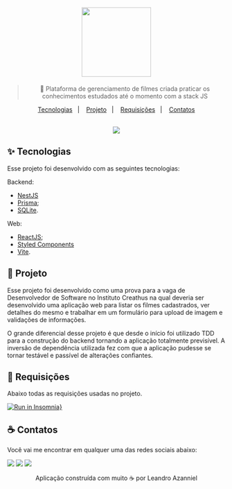 <div align="center">
  <h1>
    <img width="160" src="https://user-images.githubusercontent.com/71537090/223157613-89f47fea-cc95-492d-afb1-41dc8960a712.png" />
  </h1>
  
  > 📼 Plataforma de gerenciamento de filmes criada praticar os conhecimentos estudados até o momento com a stack JS
  
  <p align="center">
    <a href="#-tecnologias">Tecnologias</a>&nbsp;&nbsp;&nbsp;|&nbsp;&nbsp;&nbsp;
    <a href="#-projeto">Projeto</a>&nbsp;&nbsp;&nbsp;|&nbsp;&nbsp;&nbsp;
    <a href="#-requisições">Requisições</a>&nbsp;&nbsp;&nbsp;|&nbsp;&nbsp;&nbsp;
    <a href="#-contatos">Contatos</a>
  </p>
  
  <br />
 
  <img src="https://user-images.githubusercontent.com/71537090/223160056-00a58bd1-4dfa-49d3-b780-b42c48c800d5.png" />
</div>

## ✨ Tecnologias

Esse projeto foi desenvolvido com as seguintes tecnologias:

Backend:
- [NestJS](https://nestjs.com/)
- [Prisma](https://www.prisma.io/);
- [SQLite](https://www.sqlite.org/index.html).

Web: 
- [ReactJS](https://pt-br.reactjs.org/);
- [Styled Components](https://styled-components.com/)
- [Vite](https://vitejs.dev/).

## 🧪 Projeto

Esse projeto foi desenvolvido como uma prova para a vaga de Desenvolvedor de Software no Instituto Creathus na qual deveria ser desenvolvido uma aplicação
web para listar os filmes cadastrados, ver detalhes do mesmo e trabalhar em um formulário para upload de imagem e validações de informações.

O grande diferencial desse projeto é que desde o início foi utilizado TDD para a construção do backend tornando a aplicação totalmente previsível. 
A inversão de dependência utilizada fez com que a aplicação pudesse se tornar testável e passível de alterações confiantes.

## 🤿 Requisições

Abaixo todas as requisições usadas no projeto.

[![Run in Insomnia}](https://insomnia.rest/images/run.svg)](https://insomnia.rest/run/?label=Movie%20App%20API&uri=https%3A%2F%2Fgithub.com%2FAzanniel%2Ffundamentals-with-movie-app%2Fblob%2Fmain%2Fserver%2FInsomnia-collection.json)

## ☕ Contatos

Você vai me encontrar em qualquer uma das redes sociais abaixo:

<a href = "mailto: leo.azannielttt@gmail.com"><img src="https://img.shields.io/badge/-Gmail-%23EA4335?style=for-the-badge&logo=gmail&logoColor=white" target="_blank" margin-right="10px"></a>
<a href="https://www.linkedin.com/in/leandroazanniel/" target="_blank"><img src="https://img.shields.io/badge/-LinkedIn-%230077B5?style=for-the-badge&logo=linkedin&logoColor=white" target="_blank"></a>
<a href="https://api.whatsapp.com/send?phone=5592985406269" target="_blank"><img src="https://img.shields.io/badge/-WhatsApp-%25D366?style=for-the-badge&logo=whatsapp&logoColor=white" target="_blank"></a>


<p align="center">Aplicação construída com muito ☕ por Leandro Azanniel</p>
